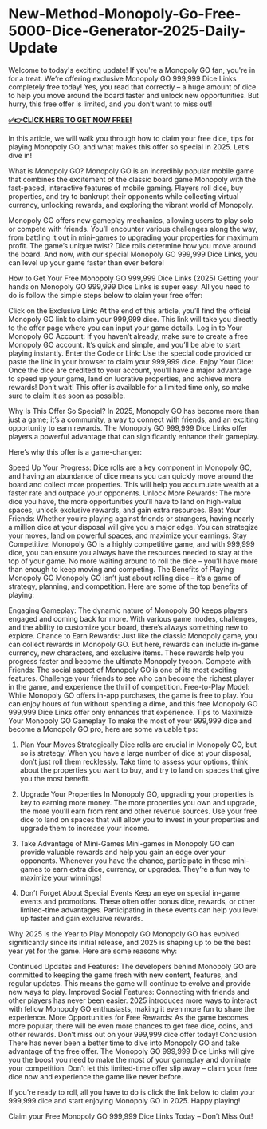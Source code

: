 # New-Method-Monopoly-Go-Free-5000-Dice-Generator-2025-Daily-Update
Welcome to today's exciting update! If you're a Monopoly GO fan, you're in for a treat. We’re offering exclusive Monopoly GO 999,999 Dice Links completely free today! Yes, you read that correctly – a huge amount of dice to help you move around the board faster and unlock new opportunities. But hurry, this free offer is limited, and you don’t want to miss out!

**[✅👉CLICK HERE TO GET NOW FREE!](https://crazymegaoffers.com/monopoly)**

In this article, we will walk you through how to claim your free dice, tips for playing Monopoly GO, and what makes this offer so special in 2025. Let’s dive in!

What is Monopoly GO?
Monopoly GO is an incredibly popular mobile game that combines the excitement of the classic board game Monopoly with the fast-paced, interactive features of mobile gaming. Players roll dice, buy properties, and try to bankrupt their opponents while collecting virtual currency, unlocking rewards, and exploring the vibrant world of Monopoly.

Monopoly GO offers new gameplay mechanics, allowing users to play solo or compete with friends. You’ll encounter various challenges along the way, from battling it out in mini-games to upgrading your properties for maximum profit. The game’s unique twist? Dice rolls determine how you move around the board. And now, with our special Monopoly GO 999,999 Dice Links, you can level up your game faster than ever before!

How to Get Your Free Monopoly GO 999,999 Dice Links (2025)
Getting your hands on Monopoly GO 999,999 Dice Links is super easy. All you need to do is follow the simple steps below to claim your free offer:

Click on the Exclusive Link: At the end of this article, you’ll find the official Monopoly GO link to claim your 999,999 dice. This link will take you directly to the offer page where you can input your game details.
Log in to Your Monopoly GO Account: If you haven’t already, make sure to create a free Monopoly GO account. It’s quick and simple, and you’ll be able to start playing instantly.
Enter the Code or Link: Use the special code provided or paste the link in your browser to claim your 999,999 dice.
Enjoy Your Dice: Once the dice are credited to your account, you’ll have a major advantage to speed up your game, land on lucrative properties, and achieve more rewards!
Don’t wait! This offer is available for a limited time only, so make sure to claim it as soon as possible.

Why Is This Offer So Special?
In 2025, Monopoly GO has become more than just a game; it’s a community, a way to connect with friends, and an exciting opportunity to earn rewards. The Monopoly GO 999,999 Dice Links offer players a powerful advantage that can significantly enhance their gameplay.

Here’s why this offer is a game-changer:

Speed Up Your Progress: Dice rolls are a key component in Monopoly GO, and having an abundance of dice means you can quickly move around the board and collect more properties. This will help you accumulate wealth at a faster rate and outpace your opponents.
Unlock More Rewards: The more dice you have, the more opportunities you’ll have to land on high-value spaces, unlock exclusive rewards, and gain extra resources.
Beat Your Friends: Whether you’re playing against friends or strangers, having nearly a million dice at your disposal will give you a major edge. You can strategize your moves, land on powerful spaces, and maximize your earnings.
Stay Competitive: Monopoly GO is a highly competitive game, and with 999,999 dice, you can ensure you always have the resources needed to stay at the top of your game. No more waiting around to roll the dice – you’ll have more than enough to keep moving and competing.
The Benefits of Playing Monopoly GO
Monopoly GO isn’t just about rolling dice – it’s a game of strategy, planning, and competition. Here are some of the top benefits of playing:

Engaging Gameplay: The dynamic nature of Monopoly GO keeps players engaged and coming back for more. With various game modes, challenges, and the ability to customize your board, there’s always something new to explore.
Chance to Earn Rewards: Just like the classic Monopoly game, you can collect rewards in Monopoly GO. But here, rewards can include in-game currency, new characters, and exclusive items. These rewards help you progress faster and become the ultimate Monopoly tycoon.
Compete with Friends: The social aspect of Monopoly GO is one of its most exciting features. Challenge your friends to see who can become the richest player in the game, and experience the thrill of competition.
Free-to-Play Model: While Monopoly GO offers in-app purchases, the game is free to play. You can enjoy hours of fun without spending a dime, and this free Monopoly GO 999,999 Dice Links offer only enhances that experience.
Tips to Maximize Your Monopoly GO Gameplay
To make the most of your 999,999 dice and become a Monopoly GO pro, here are some valuable tips:

1. Plan Your Moves Strategically
Dice rolls are crucial in Monopoly GO, but so is strategy. When you have a large number of dice at your disposal, don’t just roll them recklessly. Take time to assess your options, think about the properties you want to buy, and try to land on spaces that give you the most benefit.

2. Upgrade Your Properties
In Monopoly GO, upgrading your properties is key to earning more money. The more properties you own and upgrade, the more you’ll earn from rent and other revenue sources. Use your free dice to land on spaces that will allow you to invest in your properties and upgrade them to increase your income.

3. Take Advantage of Mini-Games
Mini-games in Monopoly GO can provide valuable rewards and help you gain an edge over your opponents. Whenever you have the chance, participate in these mini-games to earn extra dice, currency, or upgrades. They’re a fun way to maximize your winnings!

4. Don’t Forget About Special Events
Keep an eye on special in-game events and promotions. These often offer bonus dice, rewards, or other limited-time advantages. Participating in these events can help you level up faster and gain exclusive rewards.

Why 2025 Is the Year to Play Monopoly GO
Monopoly GO has evolved significantly since its initial release, and 2025 is shaping up to be the best year yet for the game. Here are some reasons why:

Continued Updates and Features: The developers behind Monopoly GO are committed to keeping the game fresh with new content, features, and regular updates. This means the game will continue to evolve and provide new ways to play.
Improved Social Features: Connecting with friends and other players has never been easier. 2025 introduces more ways to interact with fellow Monopoly GO enthusiasts, making it even more fun to share the experience.
More Opportunities for Free Rewards: As the game becomes more popular, there will be even more chances to get free dice, coins, and other rewards. Don’t miss out on your 999,999 dice offer today!
Conclusion
There has never been a better time to dive into Monopoly GO and take advantage of the free offer. The Monopoly GO 999,999 Dice Links will give you the boost you need to make the most of your gameplay and dominate your competition. Don’t let this limited-time offer slip away – claim your free dice now and experience the game like never before.

If you're ready to roll, all you have to do is click the link below to claim your 999,999 dice and start enjoying Monopoly GO in 2025. Happy playing!

Claim your Free Monopoly GO 999,999 Dice Links Today – Don’t Miss Out!

